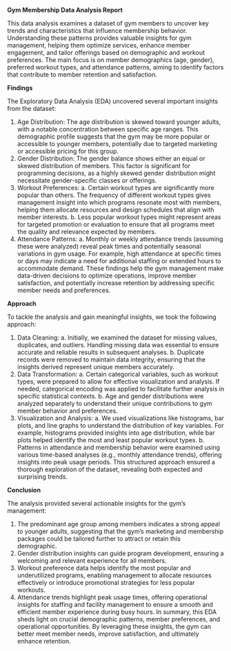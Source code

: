 **Gym Membership Data Analysis Report**

This data analysis examines a dataset of gym members to uncover key trends and characteristics that influence membership behavior. Understanding these patterns provides valuable insights for gym management, helping them optimize services, enhance member engagement, and tailor offerings based on demographic and workout preferences. The main focus is on member demographics (age, gender), preferred workout types, and attendance patterns, aiming to identify factors that contribute to member retention and satisfaction.

**Findings**

The Exploratory Data Analysis (EDA) uncovered several important insights from the dataset:
1.	Age Distribution: The age distribution is skewed toward younger adults, with a notable concentration between specific age ranges. This demographic profile suggests that the gym may be more popular or accessible to younger members, potentially due to targeted marketing or accessible pricing for this group.
2.	Gender Distribution: The gender balance shows either an equal or skewed distribution of members. This factor is significant for programming decisions, as a highly skewed gender distribution might necessitate gender-specific classes or offerings.
3.	Workout Preferences:
     a.	Certain workout types are significantly more popular than others. The frequency of different workout types gives management insight into which programs resonate most with members, helping them               allocate resources and design schedules that align with member interests.
     b.	Less popular workout types might represent areas for targeted promotion or evaluation to ensure that all programs meet the quality and relevance expected by members.
4.	Attendance Patterns:
     a.	Monthly or weekly attendance trends (assuming these were analyzed) reveal peak times and potentially seasonal variations in gym usage. For example, high attendance at specific times or days may             indicate a need for additional staffing or extended hours to accommodate demand.
These findings help the gym management make data-driven decisions to optimize operations, improve member satisfaction, and potentially increase retention by addressing specific member needs and preferences.

**Approach**

To tackle the analysis and gain meaningful insights, we took the following approach:
1.	Data Cleaning:
    a.	Initially, we examined the dataset for missing values, duplicates, and outliers. Handling missing data was essential to ensure accurate and reliable results in subsequent analyses.
    b.	Duplicate records were removed to maintain data integrity, ensuring that the insights derived represent unique members accurately.
2.	Data Transformation:
    a.	Certain categorical variables, such as workout types, were prepared to allow for effective visualization and analysis. If needed, categorical encoding was applied to facilitate further analysis in           specific statistical contexts.
    b.	Age and gender distributions were analyzed separately to understand their unique contributions to gym member behavior and preferences.
3.	Visualization and Analysis:
    a.	We used visualizations like histograms, bar plots, and line graphs to understand the distribution of key variables. For example, histograms provided insights into age distribution, while bar plots          helped identify the most and least popular workout types.
    b.	Patterns in attendance and membership behavior were examined using various time-based analyses (e.g., monthly attendance trends), offering insights into peak usage periods.
This structured approach ensured a thorough exploration of the dataset, revealing both expected and surprising trends.

**Conclusion**

The analysis provided several actionable insights for the gym’s management:
1.	The predominant age group among members indicates a strong appeal to younger adults, suggesting that the gym’s marketing and membership packages could be tailored further to attract or retain this     
    demographic.
2.	Gender distribution insights can guide program development, ensuring a welcoming and relevant experience for all members.
3.	Workout preference data helps identify the most popular and underutilized programs, enabling management to allocate resources effectively or introduce promotional strategies for less popular workouts.
4.	Attendance trends highlight peak usage times, offering operational insights for staffing and facility management to ensure a smooth and efficient member experience during busy hours.
In summary, this EDA sheds light on crucial demographic patterns, member preferences, and operational opportunities. By leveraging these insights, the gym can better meet member needs, improve satisfaction, and ultimately enhance retention.

